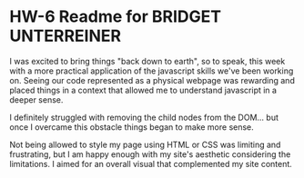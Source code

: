 # HW-6 Readme for BRIDGET UNTERREINER

I was excited to bring things "back down to earth", so to speak, this week with a more practical application of the javascript skills we've been working on. Seeing our code represented as a physical webpage was rewarding and placed things in a context that allowed me to understand javascript in a deeper sense. 

I definitely struggled with removing the child nodes from the DOM... but once I overcame this obstacle things began to make more sense. 

Not being allowed to style my page using HTML or CSS was limiting and frustrating, but I am happy enough with my site's aesthetic considering the limitations. I aimed for an overall visual that complemented my site content.  
